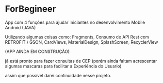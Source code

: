 # ForBegineer

App com 4 funções para ajudar iniciantes no desenvolvimento Mobile Android (JAVA) 

Utilizando algumas coisas como: Fragments, Consumo de API Rest com RETROFIT / GSON, CardViews, MaterialDesign, SplashScreen, RecyclerView

(APP AINDA EM CONSTRUÇÃO) 

já está pronto para fazer consultas de CEP (porém ainda faltam acrescentar algumas mascaras para facilitar a Experiência do Usuario)

assim que possível darei continuidade nesse projeto. 

